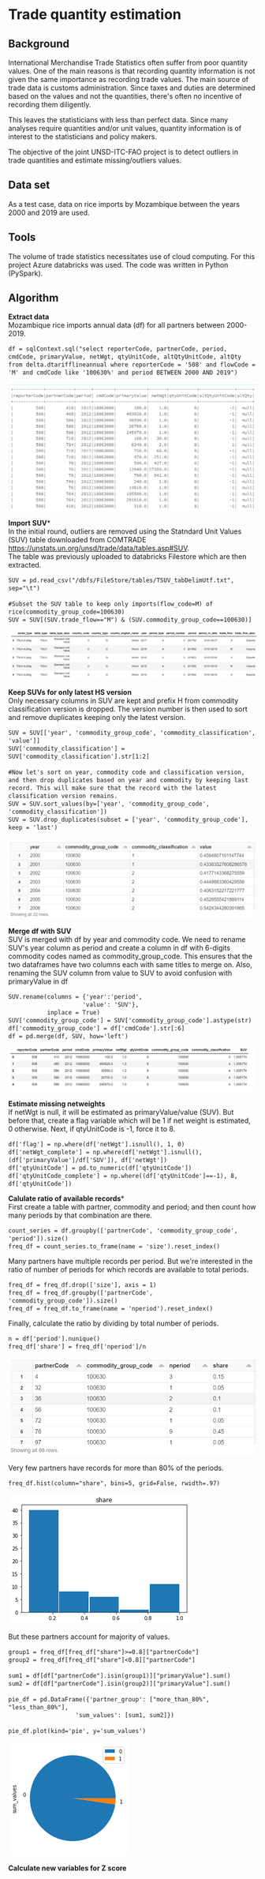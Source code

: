 # Trade quantity estimation
## Background
International Merchandise Trade Statistics often suffer from poor quantity values. One of the main reasons is that recording quantity information is not given the same importance as recording trade values. The main source of trade data is customs administration. Since taxes and duties are determined based on the values and not the quantities, there's often no incentive of recording them diligently.

This leaves the statisticians with less than perfect data. Since many analyses require quantities and/or unit values, quantity information is of interest to the statisticians and policy makers.

The objective of the joint UNSD-ITC-FAO project is to detect outliers in trade quantities and estimate missing/outliers values.

## Data set
As a test case, data on rice imports by Mozambique between the years 2000 and 2019 are used.

## Tools
The volume of trade statistics necessitates use of cloud computing. For this project Azure databricks was used. The code was written in Python (PySpark).

## Algorithm
**Extract data**   
Mozambique rice imports annual data (df) for all partners between 2000-2019.

```
df = sqlContext.sql("select reporterCode, partnerCode, period, cmdCode, primaryValue, netWgt, qtyUnitCode, altQtyUnitCode, altQty from delta.dtarifflineannual where reporterCode = '508' and flowCode = 'M' and cmdCode like '100630%' and period BETWEEN 2000 AND 2019")
```
![df-after-extraction](https://github.com/HabibRKhan/trade_quantity_estimation/blob/main/df1.PNG)

**Import SUV***   
In the initial round, outliers are removed using the Statndard Unit Values (SUV) table downloaded from COMTRADE <https://unstats.un.org/unsd/trade/data/tables.asp#SUV>.   
The table was previously uploaded to databricks Filestore which are then extracted.

```
SUV = pd.read_csv("/dbfs/FileStore/tables/TSUV_tabDelimUtf.txt", sep="\t")

#Subset the SUV table to keep only imports(flow_code=M) of rice(commodity_group_code=100630)
SUV = SUV[(SUV.trade_flow=="M") & (SUV.commodity_group_code==100630)]
```
![df-after-extraction](https://github.com/HabibRKhan/trade_quantity_estimation/blob/main/SUV.PNG)

**Keep SUVs for only latest HS version**    
Only necessary columns in SUV are kept and prefix H from commodity classification version is dropped. The version number is then used to sort and remove duplicates keeping only the latest version.

```
SUV = SUV[['year', 'commodity_group_code', 'commodity_classification', 'value']]
SUV['commodity_classification'] = SUV['commodity_classification'].str[1:2]

#Now let's sort on year, commodity code and classification version, and then drop duplicates based on year and commodity by keeping last record. This will make sure that the record with the latest classification version remains.
SUV = SUV.sort_values(by=['year', 'commodity_group_code', 'commodity_classification'])
SUV = SUV.drop_duplicates(subset = ['year', 'commodity_group_code'], keep = 'last')
```
![df-after-extraction](https://github.com/HabibRKhan/trade_quantity_estimation/blob/main/SUV2.PNG)

**Merge df with SUV**   
SUV is merged with df by year and commodity code. We need to rename SUV's year column as period and create a column in df with 6-digits commodity codes named as commodity_group_code. This ensures that the two dataframes have two columns each with same titles to merge on. Also, renaming the SUV column from value to SUV to avoid confusion with primaryValue in df

```
SUV.rename(columns = {'year':'period',
                     'value': 'SUV'},
           inplace = True)
SUV['commodity_group_code'] = SUV['commodity_group_code'].astype(str)
df['commodity_group_code'] = df['cmdCode'].str[:6]
df = pd.merge(df, SUV, how='left')
```
![df-after-extraction](https://github.com/HabibRKhan/trade_quantity_estimation/blob/main/df_SUV.PNG)

**Estimate missing netweights**   
If netWgt is null, it will be estimated as primaryValue/value (SUV). But before that, create a flag variable which will be 1 if net weight is estimated, 0 otherwise. Next, if qtyUnitCode is -1, force it to 8.

```
df['flag'] = np.where(df['netWgt'].isnull(), 1, 0)
df['netWgt_complete'] = np.where(df['netWgt'].isnull(), (df['primaryValue']/df['SUV']), df['netWgt'])
df['qtyUnitCode'] = pd.to_numeric(df['qtyUnitCode'])
df['qtyUnitCode_complete'] = np.where((df['qtyUnitCode']==-1), 8, df['qtyUnitCode'])
```

**Calulate ratio of available records***   
First create a table with partner, commodity and period; and then count how many periods by that combination are there. 

```
count_series = df.groupby(['partnerCode', 'commodity_group_code', 'period']).size()
freq_df = count_series.to_frame(name = 'size').reset_index()
```

Many partners have multiple records per period. But we're interested in the ratio of number of periods for which records are available to total periods.

```
freq_df = freq_df.drop(['size'], axis = 1)
freq_df = freq_df.groupby(['partnerCode', 'commodity_group_code']).size()
freq_df = freq_df.to_frame(name = 'nperiod').reset_index()
```

Finally, calculate the ratio by dividing by total number of periods.

```
n = df['period'].nunique()
freq_df['share'] = freq_df['nperiod']/n
```
![df-after-extraction](https://github.com/HabibRKhan/trade_quantity_estimation/blob/main/Freq.PNG)

Very few partners have records for more than 80% of the periods.

```
freq_df.hist(column="share", bins=5, grid=False, rwidth=.97)
```
![df-after-extraction](https://github.com/HabibRKhan/trade_quantity_estimation/blob/main/Freq_hist.png)

But these partners account for majority of values.

```
group1 = freq_df[freq_df["share"]>=0.8]["partnerCode"]
group2 = freq_df[freq_df["share"]<0.8]["partnerCode"]

sum1 = df[df["partnerCode"].isin(group1)]["primaryValue"].sum()
sum2 = df[df["partnerCode"].isin(group2)]["primaryValue"].sum()

pie_df = pd.DataFrame({'partner_group': ["more_than_80%", "less_than_80%"],
                   'sum_values': [sum1, sum2]})

pie_df.plot(kind='pie', y='sum_values')
```
![df-after-extraction](https://github.com/HabibRKhan/trade_quantity_estimation/blob/main/Freq_pie.png)

**Calculate new variables for Z score**   
